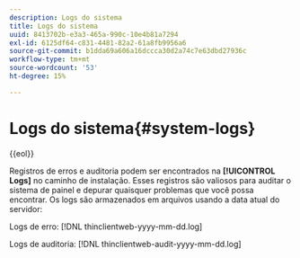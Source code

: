 ```yaml
---
description: Logs do sistema
title: Logs do sistema
uuid: 8413702b-e3a3-465a-990c-10e4b81a7294
exl-id: 6125df64-c831-4481-82a2-61a8fb9956a6
source-git-commit: b1dda69a606a16dccca30d2a74c7e63dbd27936c
workflow-type: tm+mt
source-wordcount: '53'
ht-degree: 15%

---
```


# Logs do sistema{#system-logs}

{{eol}}

Registros de erros e auditoria podem ser encontrados na **[!UICONTROL Logs]** no caminho de instalação. Esses registros são valiosos para auditar o sistema de painel e depurar quaisquer problemas que você possa encontrar. Os logs são armazenados em arquivos usando a data atual do servidor:

Logs de erro: [!DNL thinclientweb-yyyy-mm-dd.log]

Logs de auditoria: [!DNL thinclientweb-audit-yyyy-mm-dd.log]
